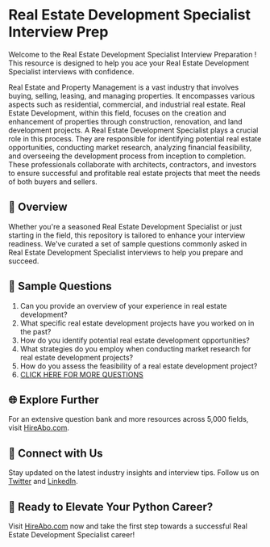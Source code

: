 # Real Estate Development Specialist Interview Prep

Welcome to the Real Estate Development Specialist Interview Preparation ! This resource is designed to help you ace your Real Estate Development Specialist interviews with confidence.

Real Estate and Property Management is a vast industry that involves buying, selling, leasing, and managing properties. It encompasses various aspects such as residential, commercial, and industrial real estate. Real Estate Development, within this field, focuses on the creation and enhancement of properties through construction, renovation, and land development projects. A Real Estate Development Specialist plays a crucial role in this process. They are responsible for identifying potential real estate opportunities, conducting market research, analyzing financial feasibility, and overseeing the development process from inception to completion. These professionals collaborate with architects, contractors, and investors to ensure successful and profitable real estate projects that meet the needs of both buyers and sellers.

## 🚀 Overview

Whether you're a seasoned Real Estate Development Specialist or just starting in the field, this repository is tailored to enhance your interview readiness. We've curated a set of sample questions commonly asked in Real Estate Development Specialist interviews to help you prepare and succeed.

## 📝 Sample Questions

1. Can you provide an overview of your experience in real estate development?
2. What specific real estate development projects have you worked on in the past?
3. How do you identify potential real estate development opportunities?
4. What strategies do you employ when conducting market research for real estate development projects?
5. How do you assess the feasibility of a real estate development project?
6. [CLICK HERE FOR MORE QUESTIONS](https://hireabo.com/job/21_3_5/Real%20Estate%20Development%20Specialist)

## 🌐 Explore Further

For an extensive question bank and more resources across 5,000 fields, visit [HireAbo.com](https://www.hireabo.com).

## 📱 Connect with Us

Stay updated on the latest industry insights and interview tips. Follow us on [Twitter](https://twitter.com/hireabo) and [LinkedIn](https://www.linkedin.com/in/hire-abo-3609972a8/).

## 🚀 Ready to Elevate Your Python Career?

Visit [HireAbo.com](https://www.hireabo.com) now and take the first step towards a successful Real Estate Development Specialist career!